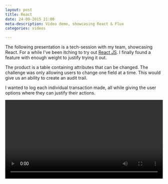 ```yaml
---
layout: post
title: React 
date: 24-09-2015 21:00
meta-description: Video demo, showcasing React & Flux
categories: videos 

---
```

The following presentation is a tech-session with my team, showcasing React.
For a while I've been itching to try out [React JS](https://facebook.github.io/react/). I finally found a feature with enough weight to justify trying it out.

The product is a table containing attributes that can be changed. The challenge
was only allowing users to change one field at a time. This would give us an
ability to create an audit trail. 

I wanted to log each individual transaction made, all while giving the user
options where they can justify their actions.

<video width="100%" height='auto' controls preload label='Tech-session - React Demo'>
<source src="https://docyzggpewtrf.cloudfront.net/react-demo.mp4"
    type='video/mp4' />
</video>

